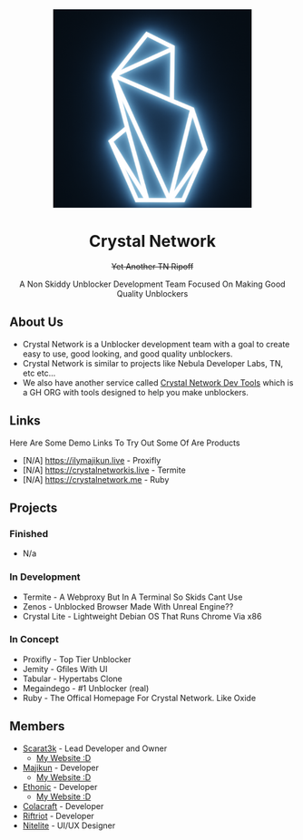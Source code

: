 <div align="center">
<img height="350px" src="https://raw.githubusercontent.com/CrystalNetwork-dev/.github/main/profile/crystal_networktest%20(1).png">
</div>

<div align="center">
<h1 align="center">Crystal Network</h1>
  <p align="center"><strike>Yet Another TN Ripoff</strike></p>
<p align="center">A Non Skiddy Unblocker Development Team Focused On Making Good Quality Unblockers</p>
</div>

## About Us
- Crystal Network is a Unblocker development team with a goal to create easy to use, good looking, and good quality unblockers. 
- Crystal Network is similar to projects like Nebula Developer Labs, TN, etc etc...
- We also have another service called [Crystal Network Dev Tools](https://github.com/crystalnetwork-devtools) which is a GH ORG with tools designed to help you make unblockers.

## Links
Here Are Some Demo Links To Try Out Some Of Are Products
- [N/A] https://ilymajikun.live - Proxifly
- [N/A] https://crystalnetworkis.live - Termite
- [N/A] https://crystalnetwork.me - Ruby

## Projects
### Finished
- N/a
### In Development
- Termite - A Webproxy But In A Terminal So Skids Cant Use
- Zenos - Unblocked Browser Made With Unreal Engine??
- Crystal Lite - Lightweight Debian OS That Runs Chrome Via x86
### In Concept
- Proxifly - Top Tier Unblocker
- Jemity - Gfiles With UI
- Tabular - Hypertabs Clone
- Megaindego - #1 Unblocker (real)
- Ruby - The Offical Homepage For Crystal Network. Like Oxide

## Members
- [Scarat3k](https://github.com/scaratek) - Lead Developer and Owner
  - [My Website :D](https://scarat3k.me)
- [Majikun](https://github.com/madjikdotpng) - Developer
  - [My Website :D](https://madjikware.tech)
- [Ethonic](https://github.com/ethonicdev) - Developer
  - [My Website :D](https://ethonic.ga)
- [Colacraft](https://github.com/co1acraft) - Developer
- [Riftriot](https://github.com/slushzies) - Developer
- [Nitelite](https://github.com/lappyxd) - UI/UX Designer
